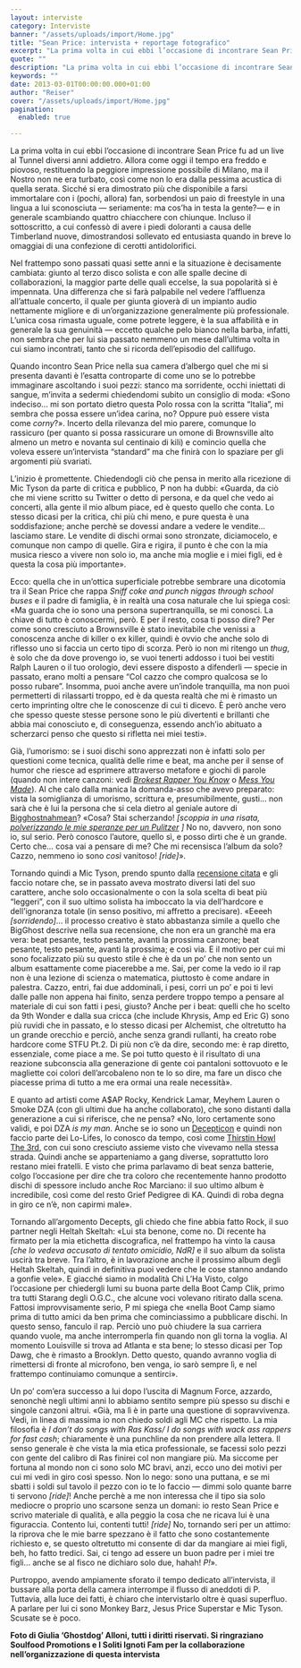 ```yaml
---
layout: interviste
category: Interviste
banner: "/assets/uploads/import/Home.jpg"
title: "Sean Price: intervista + reportage fotografico"
excerpt: "La prima volta in cui ebbi l’occasione di incontrare Sean Price fu ad un live al Tunnel diversi anni addietro. Allora come oggi il tempo era freddo e piovoso, restituendo la peggiore impressione possibile di Milano, ma il Nostro non ne era turbato, così come non lo era dalla pessima acustica di quella serata. Sicché…"
quote: ""
description: "La prima volta in cui ebbi l’occasione di incontrare Sean Price fu ad un live al Tunnel diversi anni addietro. Allora come oggi il tempo era freddo e piovoso, restituendo la peggiore impressione possibile di Milano, ma il Nostro non ne era turbato, così come non lo era dalla pessima acustica di quella serata. Sicché…"
keywords: ""
date: 2013-03-01T00:00:00.000+01:00
author: "Reiser"
cover: "/assets/uploads/import/Home.jpg"
pagination:
  enabled: true

---
```


La prima volta in cui ebbi l’occasione di incontrare Sean Price fu ad un live al Tunnel diversi anni addietro. Allora come oggi il tempo era freddo e piovoso, restituendo la peggiore impressione possibile di Milano, ma il Nostro non ne era turbato, così come non lo era dalla pessima acustica di quella serata. Sicché si era dimostrato più che disponibile a farsi immortalare con i (pochi, allora) fan, sorbendosi un paio di freestyle in una lingua a lui sconosciuta — seriamente: ma cos’ha in testa la gente?— e in generale scambiando quattro chiacchere con chiunque. Incluso il sottoscritto, a cui confessò di avere i piedi doloranti a causa delle Timberland nuove, dimostrandosi sollevato ed entusiasta quando in breve lo omaggiai di una confezione di cerotti antidolorifici.

Nel frattempo sono passati quasi sette anni e la situazione è decisamente cambiata: giunto al terzo disco solista e con alle spalle decine di collaborazioni, la maggior parte delle quali eccelse, la sua popolarità si è impennata. Una differenza che si farà palpabile nel vedere l’affluenza all’attuale concerto, il quale per giunta gioverà di un impianto audio nettamente migliore e di un’organizzazione generalmente più professionale. L’unica cosa rimasta uguale, come potrete leggere, è la sua affabilità e in generale la sua genuinità — eccetto qualche pelo bianco nella barba, infatti, non sembra che per lui sia passato nemmeno un mese dall’ultima volta in cui siamo incontrati, tanto che si ricorda dell’episodio del callifugo.

[](https://hotmc.com/sean-price-intervista-reportage-fotografico/1-3/)

Quando incontro Sean Price nella sua camera d’albergo quel che mi si presenta davanti è l’esatta controparte di come uno se lo potrebbe immaginare ascoltando i suoi pezzi: stanco ma sorridente, occhi iniettati di sangue, m’invita a sedermi chiedendomi subito un consiglio di moda: «Sono indeciso… mi son portato dietro questa Polo rossa con la scritta “Italia”, mi sembra che possa essere un’idea carina, no? Oppure può essere vista come _corny_?». Incerto della rilevanza del mio parere, comunque lo rassicuro (per quanto si possa rassicurare un omone di Brownsville alto almeno un metro e novanta sul centinaio di kili) e comincio quella che voleva essere un’intervista “standard” ma che finirà con lo spaziare per gli argomenti più svariati.

L’inizio è promettente. Chiedendogli ciò che pensa in merito alla ricezione di Mic Tyson da parte di critica e pubblico, P non ha dubbi: «Guarda, da ciò che mi viene scritto su Twitter o detto di persona, e da quel che vedo ai concerti, alla gente il mio album piace, ed è questo quello che conta. Lo stesso dicasi per la critica, chi più chi meno, e pure questa è una soddisfazione; anche perchè se dovessi andare a vedere le vendite… lasciamo stare. Le vendite di dischi ormai sono stronzate, diciamocelo, e comunque non campo di quelle. Gira e rigira, il punto è che con la mia musica riesco a vivere non solo io, ma anche mia moglie e i miei figli, ed è questa la cosa più importante».

Ecco: quella che in un’ottica superficiale potrebbe sembrare una dicotomia tra il Sean Price che rappa _Sniff coke and punch niggas through school buses_ e il padre di famiglia, è in realtà una cosa naturale che lui spiega così: «Ma guarda che io sono una persona supertranquilla, se mi conosci. La chiave di tutto è conoscermi, però. E per il resto, cosa ti posso dire? Per come sono cresciuto a Brownsville è stato inevitabile che venissi a conoscenza anche di killer o ex killer, quindi è ovvio che anche solo di riflesso uno si faccia un certo tipo di scorza. Però io non mi ritengo un _thug_, è solo che da dove provengo io, se vuoi tenerti addosso i tuoi bei vestiti Ralph Lauren o il tuo orologio, devi essere disposto a difenderli — specie in passato, erano molti a pensare “Col cazzo che compro qualcosa se lo posso rubare”. Insomma, puoi anche avere un’indole tranquilla, ma non puoi permetterti di rilassarti troppo, ed è da questa realtà che mi è rimasto un certo imprinting oltre che le conoscenze di cui ti dicevo. È però anche vero che spesso queste stesse persone sono le più divertenti e brillanti che abbia mai conosciuto e, di conseguenza, essendo anch’io abituato a scherzarci penso che questo si rifletta nei miei testi».

Già, l’umorismo: se i suoi dischi sono apprezzati non è infatti solo per questioni come tecnica, qualità delle rime e beat, ma anche per il sense of humor che riesce ad esprimere attraverso metafore e giochi di parole (quando non intere canzoni: vedi [_Brokest Rapper You Know_](https://www.youtube.com/watch?v=uXkwN4q2cBU) o [_Mess You Made_](https://www.youtube.com/watch?v=GwcLf73%5FfuI)). Al che calo dalla manica la domanda-asso che avevo preparato: vista la somiglianza di umorismo, scrittura e, presumibilmente, gusti… non sarà che è lui la persona che si cela dietro al geniale autore di [Bigghostnahmean](https://bigghostnahmean.blogspot.it/2012/04/5th-annual-10-softest-niggas-in-game.html)? «Cosa? Stai scherzando! _\[scoppia in una risata, [polverizzando le mie speranze per un Pulitzer](https://hotmc.com/wp-content/uploads/2013/03/ScoopMancato.jpg)_ _\]_ No no, davvero, non sono io, sul serio. Però conosco l’autore, quello sì, e posso dirti che è un grande. Certo che… cosa vai a pensare di me? Che mi recensisca l’album da solo? Cazzo, nemmeno io sono _così_ vanitoso! _\[ride\]_».

Tornando quindi a Mic Tyson, prendo spunto dalla [recensione citata](https://bigghostnahmean.blogspot.it/2012/11/big-ghost-presents-meek-mill-dreams.html) e gli faccio notare che, se in passato aveva mostrato diversi lati del suo carattere, anche solo occasionalmente o con la sola scelta di beat più “leggeri”, con il suo ultimo solista ha imboccato la via dell’hardcore e dell’ignoranza totale (in senso positivo, mi affretto a precisare). «Eeeeh _\[sorridendo\]_… il processo creativo è stato abbastanza simile a quello che BigGhost descrive nella sua recensione, che non era un granchè ma era vera: beat pesante, testo pesante, avanti la prossima canzone; beat pesante, testo pesante, avanti la prossima; e così via. E il motivo per cui mi sono focalizzato più su questo stile è che è da un po’ che non sento un album esattamente come piacerebbe a me. Sai, per come la vedo io il rap non è una lezione di scienza o matematica, piuttosto è come andare in palestra. Cazzo, entri, fai due addominali, i pesi, corri un po’ e poi ti levi dalle palle non appena hai finito, senza perdere troppo tempo a pensare al materiale di cui son fatti i pesi, giusto? Anche per i beat: quelli che ho scelto da 9th Wonder e dalla sua cricca (che include Khrysis, Amp ed Eric G) sono più ruvidi che in passato, e lo stesso dicasi per Alchemist, che oltretutto ha un grande orecchio e perciò, anche senza grandi rullanti, ha creato robe hardcore come STFU Pt.2\. Di più non c’è da dire, secondo me: è rap diretto, essenziale, come piace a me. Se poi tutto questo è il risultato di una reazione subconscia alla generazione di gente coi pantaloni sottovuoto e le magliette coi colori dell’arcobaleno non te lo so dire, ma fare un disco che piacesse prima di tutto a me era ormai una reale necessità».

[](https://hotmc.com/sean-price-intervista-reportage-fotografico/2-2/)

E quanto ad artisti come A$AP Rocky, Kendrick Lamar, Meyhem Lauren o Smoke DZA (con gli ultimi due ha anche collaborato), che sono distanti dalla generazione a cui si riferisce, che ne pensa? «No, loro certamente sono validi, e poi DZA _is my man_. Anche se io sono un [Decepticon](https://www.youtube.com/watch?v=ha710AATxAo) e quindi non faccio parte dei Lo-Lifes, lo conosco da tempo, così come [Thirstin Howl The 3rd](https://gaccuworld.blogspot.it/2009/04/thirstin-howl-3rd-uncut-parte-1.html), con cui sono cresciuto assieme visto che vivevamo nella stessa strada. Quindi anche se apparteniamo a gang diverse, soprattutto loro restano miei fratelli. E visto che prima parlavamo di beat senza batterie, colgo l’occasione per dire che tra coloro che recentemente hanno prodotto dischi di spessore includo anche Roc Marciano: il suo ultimo album è incredibile, così come del resto Grief Pedigree di KA. Quindi di roba degna in giro ce n’è, non capirmi male».

Tornando all’argomento Decepts, gli chiedo che fine abbia fatto Rock, il suo partner negli Heltah Skeltah: «Lui sta benone, come no. Di recente ha firmato per la mia etichetta discografica, nel frattempo ha vinto la causa _\[che lo vedeva accusato di tentato omicidio, NdR\]_ e il suo album da solista uscirà tra breve. Tra l’altro, è in lavorazione anche il prossimo album degli Heltah Skeltah, quindi in definitiva puoi vedere che le cose stanno andando a gonfie vele». E giacché siamo in modalità Chi L’Ha Visto, colgo l’occasione per chiedergli lumi su buona parte della Boot Camp Clik, primo tra tutti Starang degli O.G.C., che alcune voci volevano ritirato dalla scena. Fattosi improvvisamente serio, P mi spiega che «nella Boot Camp siamo prima di tutto amici da ben prima che cominciassimo a pubblicare dischi. In questo senso, fanculo il rap. Perciò uno può chiudere la sua carriera quando vuole, ma anche interromperla fin quando non gli torna la voglia. Al momento Louisville si trova ad Atlanta e sta bene; lo stesso dicasi per Top Dawg, che è rimasto a Brooklyn. Detto questo, quando avranno voglia di rimettersi di fronte al microfono, ben venga, io sarò sempre lì, e nel frattempo continuiamo comunque a sentirci».

Un po’ com’era successo a lui dopo l’uscita di Magnum Force, azzardo, senonchè negli ultimi anni lo abbiamo sentito sempre più spesso su dischi e singole canzoni altrui. «Già, ma lì è in parte una questione di sopravvivenza. Vedi, in linea di massima io non chiedo soldi agli MC che rispetto. La mia filosofia è _I don’t do songs with Ras Kass/ I do songs with wack ass rappers for fast cash_; chiaramente è una punchline da non prendere alla lettera. Il senso generale è che vista la mia etica professionale, se facessi solo pezzi con gente del calibro di Ras finirei col non mangiare più. Ma siccome per fortuna al mondo non ci sono solo MC bravi, anzi, ecco uno dei motivi per cui mi vedi in giro così spesso. Non lo nego: sono una puttana, e se mi sbatti i soldi sul tavolo il pezzo con io te lo faccio — dimmi solo quante barre ti servono _\[ride\]_! Anche perchè a me non interessa che il tipo sia solo mediocre o proprio uno scarsone senza un domani: io resto Sean Price e scrivo materiale di qualità, e alla peggio la cosa che ne ricava lui è una figuraccia. Contento lui, contenti tutti! _\[ride\]_ No, tornando seri per un attimo: la riprova che le mie barre spezzano è il fatto che sono costantemente richiesto e, se questo oltretutto mi consente di dar da mangiare ai miei figli, beh, ho fatto tredici. Sai, ci tengo ad essere un buon padre per i miei tre figli… anche se al fisco ne dichiaro solo due, hahah! _P!_».

Purtroppo, avendo ampiamente sforato il tempo dedicato all’intervista, il bussare alla porta della camera interrompe il flusso di aneddoti di P. Tuttavia, alla luce dei fatti, è chiaro che intervistarlo oltre è quasi superfluo. A parlare per lui ci sono Monkey Barz, Jesus Price Superstar e Mic Tyson. Scusate se è poco.

[](https://hotmc.com/sean-price-intervista-reportage-fotografico/16-4/)

**Foto di Giulia ‘Ghostdog’ Alloni, tutti i diritti riservati. Si ringraziano Soulfood Promotions e I Soliti Ignoti Fam per la collaborazione nell’organizzazione di questa intervista**

[](https://hotmc.com/sean-price-intervista-reportage-fotografico/home/) 

[](https://hotmc.com/sean-price-intervista-reportage-fotografico/16-4/) 

[](https://hotmc.com/sean-price-intervista-reportage-fotografico/1-3/) 

  
[](https://hotmc.com/sean-price-intervista-reportage-fotografico/2-2/) 

[](https://hotmc.com/sean-price-intervista-reportage-fotografico/3-2/) 

[](https://hotmc.com/sean-price-intervista-reportage-fotografico/4-2/) 

  
[](https://hotmc.com/sean-price-intervista-reportage-fotografico/5-2/) 

[](https://hotmc.com/sean-price-intervista-reportage-fotografico/6-2/) 

[](https://hotmc.com/sean-price-intervista-reportage-fotografico/7-3/) 

  
[](https://hotmc.com/sean-price-intervista-reportage-fotografico/8-3/) 

[](https://hotmc.com/sean-price-intervista-reportage-fotografico/9-2/) 

[](https://hotmc.com/sean-price-intervista-reportage-fotografico/10-3/) 

  
[](https://hotmc.com/sean-price-intervista-reportage-fotografico/11-3/) 

[](https://hotmc.com/sean-price-intervista-reportage-fotografico/12-3/) 

[](https://hotmc.com/sean-price-intervista-reportage-fotografico/13-3/) 

  
[](https://hotmc.com/sean-price-intervista-reportage-fotografico/14-3/) 

[](https://hotmc.com/sean-price-intervista-reportage-fotografico/15-3/) 

[](https://hotmc.com/sean-price-intervista-reportage-fotografico/16-3/) 

  
[](https://hotmc.com/sean-price-intervista-reportage-fotografico/17-2/) 

  